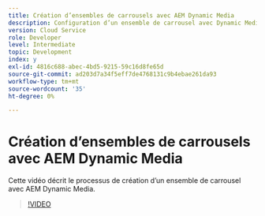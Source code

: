 ```yaml
---
title: Création d’ensembles de carrousels avec AEM Dynamic Media
description: Configuration d’un ensemble de carrousel avec Dynamic Media
version: Cloud Service
role: Developer
level: Intermediate
topic: Development
index: y
exl-id: 4816c688-abec-4bd5-9215-59c16d8fe65d
source-git-commit: ad203d7a34f5eff7de4768131c9b4ebae261da93
workflow-type: tm+mt
source-wordcount: '35'
ht-degree: 0%

---
```


# Création d’ensembles de carrousels avec AEM Dynamic Media

Cette vidéo décrit le processus de création d’un ensemble de carrousel avec AEM Dynamic Media.

>[!VIDEO](https://video.tv.adobe.com/v/335380?quality=9&learn=on)
